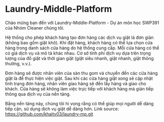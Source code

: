 # Laundry-Middle-Platform
Chào mừng bạn đến với Laundry-Middle-Platform - Dự án môn học SWP391 của Nhóm Cleaner chúng tôi.

Hệ thống cho phép khách hàng tạo đơn hàng các dịch vụ giặt là đơn giản (không bao gồm giặt khô). 
Khi đặt hàng, khách hàng có thể lựa chọn cửa hàng trong danh sách cửa hàng do hệ thống cung cấp. 
Mỗi cửa hàng có thể có giá dịch vụ và mô tả khác nhau. 
Cơ sở tính phí dịch vụ dựa trên trọng lượng của đồ giặt và thời gian giặt (giặt siêu nhanh, giặt nhanh, giặt thông thường, v.v.).

Đơn hàng sẽ được nhân viên của sàn thu gom và chuyển đến các cửa hàng giặt là để thực hiện việc giặt. 
Sau khi các cửa hàng giặt xong sẽ cập nhật tình trạng đơn hàng, nhân viên giao hàng sẽ đến lấy hàng và giao cho khách. 
Cửa hàng sẽ không làm việc trực tiếp với khách hàng mà gián tiếp thông qua dịch vụ của nền tảng.

Bầng nền tảng này, chúng tôi hi vọng rằng có thể giúp mọi người dễ dàng tiếp cận, sử dụng dịch vụ giặt dễ dàng hơn.
Link source: https://github.com/khaitv03/laundry-mp.git
